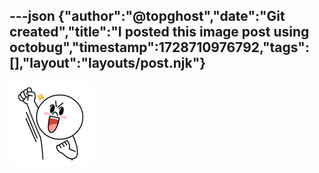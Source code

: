 ---json
{"author":"@topghost","date":"Git created","title":"I posted this image post using octobug","timestamp":1728710976792,"tags":[],"layout":"layouts/post.njk"}
---


![114.png](/public/attachments/2024/10/12/114.png)


